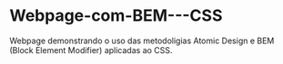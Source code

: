 # Webpage-com-BEM---CSS
Webpage demonstrando o uso das metodoligias Atomic Design e BEM (Block Element Modifier) aplicadas ao CSS.

